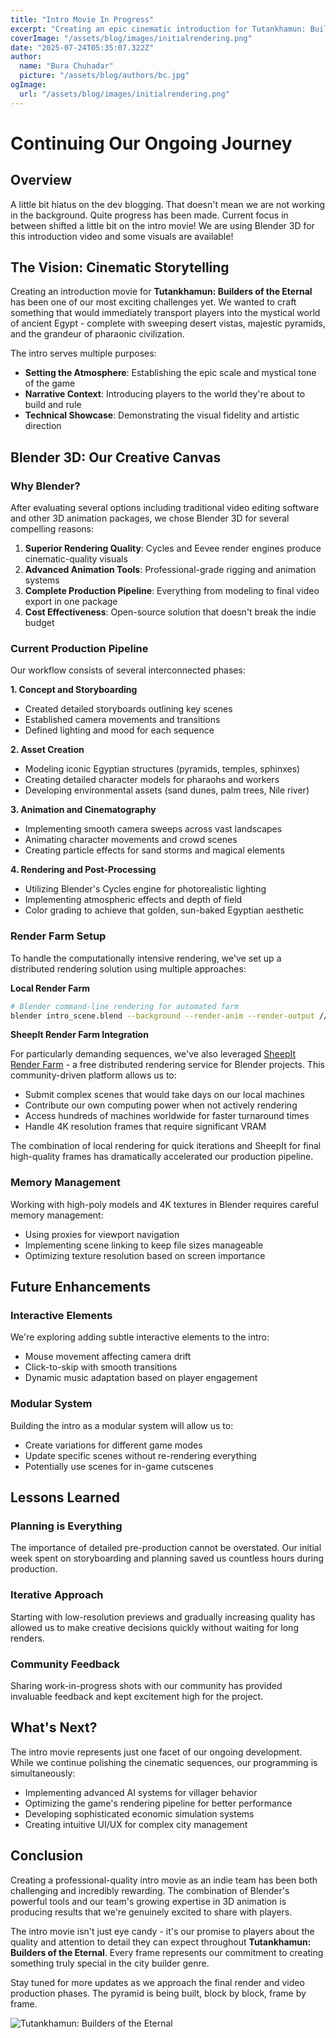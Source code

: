 ```yaml
---
title: "Intro Movie In Progress"
excerpt: "Creating an epic cinematic introduction for Tutankhamun: Builders of the Eternal using Blender 3D"
coverImage: "/assets/blog/images/initialrendering.png"
date: "2025-07-24T05:35:07.322Z"
author:
  name: "Bura Chuhadar"
  picture: "/assets/blog/authors/bc.jpg"
ogImage:
  url: "/assets/blog/images/initialrendering.png"
---
```


# Continuing Our Ongoing Journey

## Overview

A little bit hiatus on the dev blogging. That doesn't mean we are not working in the background. Quite progress has been made. Current focus in between shifted a little bit on the intro movie! We are using Blender 3D for this introduction video and some visuals are available!

## The Vision: Cinematic Storytelling

Creating an introduction movie for **Tutankhamun: Builders of the Eternal** has been one of our most exciting challenges yet. We wanted to craft something that would immediately transport players into the mystical world of ancient Egypt - complete with sweeping desert vistas, majestic pyramids, and the grandeur of pharaonic civilization.

The intro serves multiple purposes:

- **Setting the Atmosphere**: Establishing the epic scale and mystical tone of the game
- **Narrative Context**: Introducing players to the world they're about to build and rule
- **Technical Showcase**: Demonstrating the visual fidelity and artistic direction

## Blender 3D: Our Creative Canvas

### Why Blender?

After evaluating several options including traditional video editing software and other 3D animation packages, we chose Blender 3D for several compelling reasons:

1. **Superior Rendering Quality**: Cycles and Eevee render engines produce cinematic-quality visuals
2. **Advanced Animation Tools**: Professional-grade rigging and animation systems
3. **Complete Production Pipeline**: Everything from modeling to final video export in one package
4. **Cost Effectiveness**: Open-source solution that doesn't break the indie budget

### Current Production Pipeline

Our workflow consists of several interconnected phases:

**1. Concept and Storyboarding**

- Created detailed storyboards outlining key scenes
- Established camera movements and transitions
- Defined lighting and mood for each sequence

**2. Asset Creation**

- Modeling iconic Egyptian structures (pyramids, temples, sphinxes)
- Creating detailed character models for pharaohs and workers
- Developing environmental assets (sand dunes, palm trees, Nile river)

**3. Animation and Cinematography**

- Implementing smooth camera sweeps across vast landscapes
- Animating character movements and crowd scenes
- Creating particle effects for sand storms and magical elements

**4. Rendering and Post-Processing**

- Utilizing Blender's Cycles engine for photorealistic lighting
- Implementing atmospheric effects and depth of field
- Color grading to achieve that golden, sun-baked Egyptian aesthetic

### Render Farm Setup

To handle the computationally intensive rendering, we've set up a distributed rendering solution using multiple approaches:

**Local Render Farm**

```bash
# Blender command-line rendering for automated farm
blender intro_scene.blend --background --render-anim --render-output //renders/frame_#### --render-format PNG --render-frame 1 250
```

**SheepIt Render Farm Integration**

For particularly demanding sequences, we've also leveraged [SheepIt Render Farm](https://www.sheepit-renderfarm.com/) - a free distributed rendering service for Blender projects. This community-driven platform allows us to:

- Submit complex scenes that would take days on our local machines
- Contribute our own computing power when not actively rendering
- Access hundreds of machines worldwide for faster turnaround times
- Handle 4K resolution frames that require significant VRAM

The combination of local rendering for quick iterations and SheepIt for final high-quality frames has dramatically accelerated our production pipeline.

### Memory Management

Working with high-poly models and 4K textures in Blender requires careful memory management:

- Using proxies for viewport navigation
- Implementing scene linking to keep file sizes manageable
- Optimizing texture resolution based on screen importance

## Future Enhancements

### Interactive Elements

We're exploring adding subtle interactive elements to the intro:

- Mouse movement affecting camera drift
- Click-to-skip with smooth transitions
- Dynamic music adaptation based on player engagement

### Modular System

Building the intro as a modular system will allow us to:

- Create variations for different game modes
- Update specific scenes without re-rendering everything
- Potentially use scenes for in-game cutscenes

## Lessons Learned

### Planning is Everything

The importance of detailed pre-production cannot be overstated. Our initial week spent on storyboarding and planning saved us countless hours during production.

### Iterative Approach

Starting with low-resolution previews and gradually increasing quality has allowed us to make creative decisions quickly without waiting for long renders.

### Community Feedback

Sharing work-in-progress shots with our community has provided invaluable feedback and kept excitement high for the project.

## What's Next?

The intro movie represents just one facet of our ongoing development. While we continue polishing the cinematic sequences, our programming is simultaneously:

- Implementing advanced AI systems for villager behavior
- Optimizing the game's rendering pipeline for better performance
- Developing sophisticated economic simulation systems
- Creating intuitive UI/UX for complex city management

## Conclusion

Creating a professional-quality intro movie as an indie team has been both challenging and incredibly rewarding. The combination of Blender's powerful tools and our team's growing expertise in 3D animation is producing results that we're genuinely excited to share with players.

The intro movie isn't just eye candy - it's our promise to players about the quality and attention to detail they can expect throughout **Tutankhamun: Builders of the Eternal**. Every frame represents our commitment to creating something truly special in the city builder genre.

Stay tuned for more updates as we approach the final render and video production phases. The pyramid is being built, block by block, frame by frame.

![Tutankhamun: Builders of the Eternal](/assets/blog/images/anotherexample.png)
